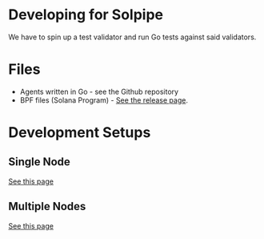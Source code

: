 # Developing for Solpipe

We have to spin up a test validator and run Go tests against said validators.


# Files

* Agents written in Go - see the Github repository
* BPF files (Solana Program) - [See the release page](https://github.com/solpipe/solpipe-tool/releases).


# Development Setups

## Single Node

[See this page](/docs/Development/SingleNode.md)

## Multiple Nodes

[See this page](/docs/Development/MultiNode.md)